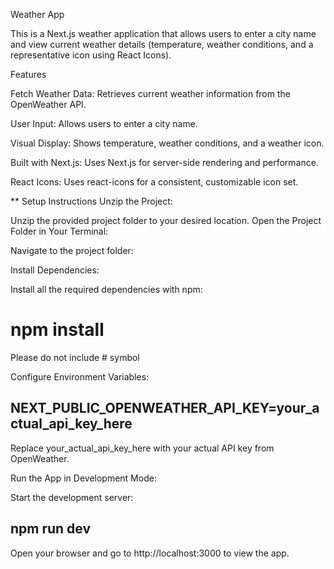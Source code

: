 Weather App

This is a Next.js weather application that allows users to enter a city name and view current weather details (temperature, weather conditions, and a representative icon using React Icons).

Features

Fetch Weather Data: Retrieves current weather information from the OpenWeather API.

User Input: Allows users to enter a city name.

Visual Display: Shows temperature, weather conditions, and a weather icon.

Built with Next.js: Uses Next.js for server-side rendering and performance.

React Icons: Uses react-icons for a consistent, customizable icon set.

** Setup Instructions
Unzip the Project:

Unzip the provided project folder to your desired location.
Open the Project Folder in Your Terminal:

Navigate to the project folder:

Install Dependencies:

Install all the required dependencies with npm:
 # npm install
Please do not include # symbol

 Configure Environment Variables:
 ## NEXT_PUBLIC_OPENWEATHER_API_KEY=your_actual_api_key_here
 
 Replace your_actual_api_key_here with your actual API key from OpenWeather.

 Run the App in Development Mode:

Start the development server:
## npm run dev

Open your browser and go to http://localhost:3000 to view the app.